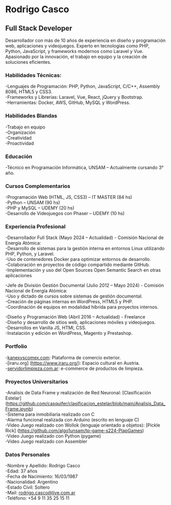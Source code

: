 # Rodrigo Casco 
## Full Stack Developer

Desarrollador con más de 10 años de experiencia en diseño y programación web, aplicaciones y videojuegos. Experto en tecnologías como PHP, Python, JavaScript, y frameworks modernos como Laravel y Vue. Apasionado por la innovación, el trabajo en equipo y la creación de soluciones eficientes.

### Habilidades Técnicas:

-Lenguajes de Programación: PHP, Python, JavaScript, C/C++, Assembly 8086, HTML5 y CSS3. <br>
-Frameworks y Librerías: Laravel, Vue, React, jQuery y Bootstrap.<br>
-Herramientas: Docker, AWS, GitHub, MySQL y WordPress.<br>

### Habilidades Blandas

-Trabajo en equipo<br>
-Organización<br>
-Creatividad<br>
-Proactividad<br>

### Educación

-Técnico en Programación Informática, UNSAM – Actualmente cursando 3° año.

### Cursos Complementarios

-Programación Web (HTML, JS, CSS3) – IT MASTER (84 hs)<br>
-Python – UNSAM (90 hs)<br>
-PHP y MySQL – UDEMY (20 hs)<br>
-Desarrollo de Videojuegos con Phaser – UDEMY (10 hs)<br>

### Experiencia Profesional

-Desarrollador Full Stack (Mayo 2024 – Actualidad) - Comisión Nacional de Energía Atómica:<br>
  -Desarrollo de sistemas para la gestión interna en entornos Linux utilizando PHP, Python, y Laravel.<br>
  -Uso de contenedores Docker para optimizar entornos de desarrollo.<br>
  -Colaboración en proyectos de código compartido mediante GitHub.<br>
  -Implementación y uso del Open Sources Open Semantic Search en otras aplicaciones<br>

-Jefe de División Gestión Documental (Julio 2012 – Mayo 2024) - Comisión Nacional de Energía Atómica:<br>
  -Uso y dictado de cursos sobre sistemas de gestión documental.<br>
  -Creación de páginas internas en WordPress, HTML5 y PHP.<br>
  -Coordinación de equipos en modalidad híbrida para proyectos internos.<br>

-Diseño y Programación Web (Abril 2016 – Actualidad) - Freelance<br>
  -Diseño y desarrollo de sitios web, aplicaciones móviles y videojuegos.<br>
  -Desarrollos en Vanilla JS, HTMl, CSS.<br>
  -Instalación y edición en WordPress, Magento y Prestashop.<br>

### Portfolio

-[kanexyscomex.com](https://kanexyscomex.com/): Plataforma de comercio exterior. <br>
-[iraru.org] (https://www.iraru.org/): Espacio cultural en Austria. <br>
-[servidorlimpieza.com.ar](https://servidorlimpieza.com.ar/): e-commerce de productos de limpieza. <br>

### Proyectos Universitarios

-Analisis de Data Frame y realización de Red Neuronal: [Clasificación Estelar] (https://github.com/casquifer/clasificacion_estelar/blob/main/Analisis_Data_Frame.ipynb)<br>
-Sistema para inmobiliaria realizado con C<br>
-Alarma funcional realizada con Arduino (escrito en lenguaje C)<br>
-Video Juego realizado con Wollok (lenguaje orientado a objetos): [Pickle Rick] (https://github.com/algo1unsam/tp-game-s224-PlapGames)<br>
-Video Juego realizado con Python (pygame)<br>
-Video Juego realizado con Assembler<br>

### Datos Personales

-Nombre y Apellido: Rodrigo Casco<br>
-Edad: 37 años<br>
-Fecha de Nacimiento: 16/03/1987<br>
-Nacionalidad: Argentino<br>
-Estado Civil: Soltero<br>
-Mail: rodrigo.casco@live.com.ar<br>
-Teléfono: +54 9 11 35 25 15 11<br>
